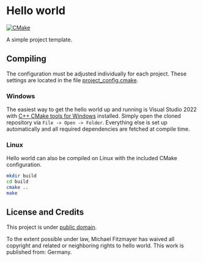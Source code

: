 # Hello world

[![CMake](https://github.com/mupfdev/hello-world/workflows/cmake.yml/badge.svg)](https://github.com/mupfdev/hello-world/actions/workflows/cmake.yml)

A simple project template.

## Compiling

The configuration must be adjusted individually for each project.  These
settings are located in the file
[project_config.cmake](cmake/project_config.cmake).

### Windows

The easiest way to get the hello world up and running is Visual Studio
2022 with [C++ CMake tools for
Windows](https://docs.microsoft.com/en-us/cpp/build/cmake-projects-in-visual-studio)
installed.  Simply open the cloned repository via `File -> Open ->
Folder`.  Everything else is set up automatically and all required
dependencies are fetched at compile time.

### Linux

Hello world can also be compiled on Linux with the included CMake
configuration.

```bash
mkdir build
cd build
cmake ..
make
````

## License and Credits

This project is under [public domain](http://creativecommons.org/publicdomain/zero/1.0/).

To the extent possible under law, Michael Fitzmayer has waived all
copyright and related or neighboring rights to hello world.
This work is published from: Germany.

